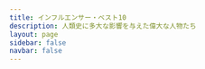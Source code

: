 ```yaml
---
title: インフルエンサー・ベスト10
description: 人類史に多大な影響を与えた偉大な人物たち
layout: page
sidebar: false
navbar: false
---
```


<script setup lang="ts">
import { onMounted } from 'vue'
import { Earth } from './Earth'
import EarthCard from './EarthCard.vue'
import locations from './influencers.json'
import 'cesium/Build/Cesium/Widgets/widgets.css'

const earth = new Earth(locations)
onMounted(earth.mount)
</script>

<div class="relative w-full h-screen z-1000">
  <div id="cesiumContainer" class="w-full h-full" />
  <EarthCard :earth />
</div>
